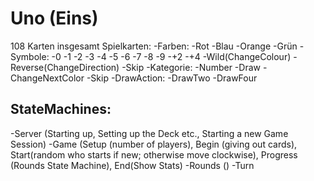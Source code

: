 # Uno (Eins)

108 Karten insgesamt
Spielkarten:
-Farben:
    -Rot
    -Blau
    -Orange
    -Grün
-Symbole:
    -0
    -1
    -2
    -3
    -4
    -5
    -6
    -7
    -8
    -9
    -+2
    -+4
    -Wild(ChangeColour)
    -Reverse(ChangeDirection)
    -Skip
-Kategorie:
    -Number
    -Draw
    -ChangeNextColor
    -Skip
-DrawAction:
    -DrawTwo
    -DrawFour

## StateMachines:
-Server (Starting up, Setting up the Deck etc., Starting a new Game Session)
-Game (Setup (number of players), Begin (giving out cards), Start(random who starts if new; otherwise move clockwise), Progress (Rounds State Machine), End(Show Stats)
-Rounds ()
-Turn